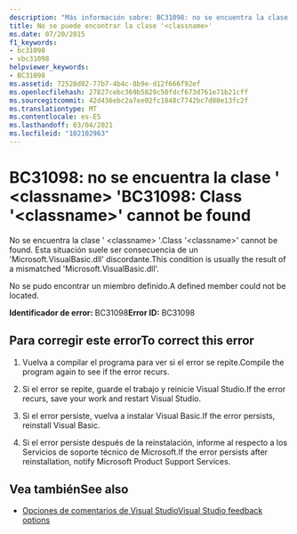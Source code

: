 ```yaml
---
description: "Más información sobre: BC31098: no se encuentra la clase ' <classname> '"
title: No se puede encontrar la clase '<classname>'
ms.date: 07/20/2015
f1_keywords:
- bc31098
- vbc31098
helpviewer_keywords:
- BC31098
ms.assetid: 72528d02-77b7-4b4c-8b9e-d12f666f92ef
ms.openlocfilehash: 27827cebc369b5829c50fdcf673d761e71b21cff
ms.sourcegitcommit: 42d436ebc2a7ee02fc1848c7742bc7d80e13fc2f
ms.translationtype: MT
ms.contentlocale: es-ES
ms.lasthandoff: 03/04/2021
ms.locfileid: "102102963"
---
```

# <a name="bc31098-class-classname-cannot-be-found"></a><span data-ttu-id="b77b6-103">BC31098: no se encuentra la clase ' \<classname> '</span><span class="sxs-lookup"><span data-stu-id="b77b6-103">BC31098: Class '\<classname>' cannot be found</span></span>

<span data-ttu-id="b77b6-104">No se encuentra la clase ' \<classname> '.</span><span class="sxs-lookup"><span data-stu-id="b77b6-104">Class '\<classname>' cannot be found.</span></span> <span data-ttu-id="b77b6-105">Esta situación suele ser consecuencia de un 'Microsoft.VisualBasic.dll' discordante.</span><span class="sxs-lookup"><span data-stu-id="b77b6-105">This condition is usually the result of a mismatched 'Microsoft.VisualBasic.dll'.</span></span>

 <span data-ttu-id="b77b6-106">No se pudo encontrar un miembro definido.</span><span class="sxs-lookup"><span data-stu-id="b77b6-106">A defined member could not be located.</span></span>

 <span data-ttu-id="b77b6-107">**Identificador de error:** BC31098</span><span class="sxs-lookup"><span data-stu-id="b77b6-107">**Error ID:** BC31098</span></span>

## <a name="to-correct-this-error"></a><span data-ttu-id="b77b6-108">Para corregir este error</span><span class="sxs-lookup"><span data-stu-id="b77b6-108">To correct this error</span></span>

1. <span data-ttu-id="b77b6-109">Vuelva a compilar el programa para ver si el error se repite.</span><span class="sxs-lookup"><span data-stu-id="b77b6-109">Compile the program again to see if the error recurs.</span></span>

2. <span data-ttu-id="b77b6-110">Si el error se repite, guarde el trabajo y reinicie Visual Studio.</span><span class="sxs-lookup"><span data-stu-id="b77b6-110">If the error recurs, save your work and restart Visual Studio.</span></span>

3. <span data-ttu-id="b77b6-111">Si el error persiste, vuelva a instalar Visual Basic.</span><span class="sxs-lookup"><span data-stu-id="b77b6-111">If the error persists, reinstall Visual Basic.</span></span>

4. <span data-ttu-id="b77b6-112">Si el error persiste después de la reinstalación, informe al respecto a los Servicios de soporte técnico de Microsoft.</span><span class="sxs-lookup"><span data-stu-id="b77b6-112">If the error persists after reinstallation, notify Microsoft Product Support Services.</span></span>

## <a name="see-also"></a><span data-ttu-id="b77b6-113">Vea también</span><span class="sxs-lookup"><span data-stu-id="b77b6-113">See also</span></span>

- [<span data-ttu-id="b77b6-114">Opciones de comentarios de Visual Studio</span><span class="sxs-lookup"><span data-stu-id="b77b6-114">Visual Studio feedback options</span></span>](/visualstudio/ide/feedback-options)
